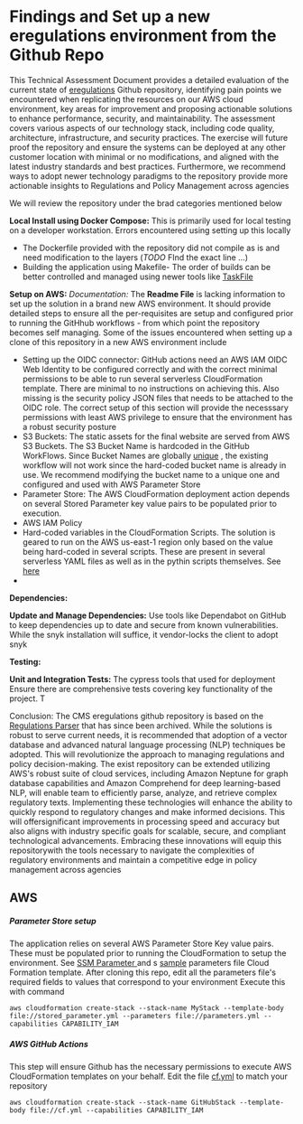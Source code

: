 # Findings and Set up a new eregulations environment from the Github Repo

This Technical Assessment Document provides a detailed evaluation of the current state of [eregulations](https://github.com/Enterprise-CMCS/cmcs-eregulations) Github repository, identifying pain points we encountered when replicating the resources on our AWS cloud environment, key areas for improvement and proposing actionable solutions to enhance performance, security, and maintainability. The assessment covers various aspects of our technology stack, including code quality, architecture, infrastructure, and security practices. 
The exercise will future proof the repository and ensure the systems can be deployed at any other customer location with minimal or no modifications, and aligned with the latest industry standards and best practices.  Furthermore, we recommend ways to adopt newer technology paradigms to the repository provide more actionable insights to Regulations and Policy Management across agencies

We will review the repository under the brad categories mentioned below 

**Local Install using Docker Compose:** This is primarily used for local testing on a developer workstation.  Errors encountered using setting up this locally


 - The Dockerfile provided with the repository did not compile as is and need modification to the layers (*TODO*  FInd the exact line ...) 
 - Building the application using Makefile- The order of builds can be better controlled and managed  using newer tools like  [TaskFile](https://taskfile.dev/)
 
 **Setup on AWS:**
   *Documentation:*
  The   **Readme File** is lacking information to set up the solution in a brand new AWS environment.  It should provide detailed steps to ensure  all the per-requisites are setup and configured prior to running the GitHhub workflows - from which point the repository becomes self managing. Some of the issues encountered when setting up a clone of this repository in a new AWS environment include
  
  - Setting up the OIDC connector: GitHub actions need an AWS IAM OIDC Web Identity to be configured correctly and with the correct minimal permissions to be able to run several serverless CloudFormation template. There are minimal to no instructions on achieving this. Also missing is the security policy JSON files that needs to be attached to the OIDC role. The correct setup of this section will provide the necesssary permissions with least AWS privilege to ensure that the environment has a robust security posture 
 - S3 Buckets: The static assets for the final website are served from AWS S3 Buckets. The S3 Bucket Name is hardcoded in the GitHub WorkFlows. Since Bucket Names are globally [unique](https://github.com/awsdocs/amazon-s3-developer-guide/blob/master/doc_source/UsingBucket.md) ,  the existing workflow will not work since the hard-coded bucket name is already in use. We recommend modifying the bucket name to a unique one and configured and used with AWS Parameter Store
 - Parameter Store: The AWS CloudFormation deployment action depends on several Stored Parameter key value pairs to be populated prior to execution. 
 - AWS IAM Policy 
 - Hard-coded  variables in the CloudFormation Scripts. The solution is geared to run on the AWS us-east-1 region only based on the value being hard-coded in several scripts. These are present in several serverless YAML files as well as in the pythin scripts themselves. See [here](https://github.com/Enterprise-CMCS/cmcs-eregulations/blob/d0429d823d4ac88eacd12a732a13a32704c74bb2/solution/text-extractor/backends/s3.py#L28)  
 - 
  **Dependencies:**
    
   **Update and Manage Dependencies:** Use tools like Dependabot on GitHub to keep dependencies up to date and secure from known vulnerabilities. While the snyk installation will suffice, it vendor-locks the client to adopt snyk 

**Testing:**
    
 **Unit and Integration Tests:** The cypress tools that used for deployment Ensure there are comprehensive tests covering key functionality of the project. T
   
Conclusion:
The CMS eregulations github repository is based on the [Regulations Parser](https://github.com/eregs/regulations-parser) that has since been archived. While the solutions is robust to serve current needs, it is recommended that adoption of a vector database and advanced natural language processing (NLP) techniques be adopted. This will revolutionize the approach to managing regulations and policy decision-making. The exist repository can be extended utilizing AWS's robust suite of cloud services, including Amazon Neptune for graph database capabilities and Amazon Comprehend for deep learning-based NLP, will enable team to efficiently parse, analyze, and retrieve complex regulatory texts. Implementing these technologies will enhance the  ability to quickly respond to regulatory changes and make informed decisions. This will offersignificant improvements in processing speed and accuracy but also aligns with industry specific goals for scalable, secure, and compliant technological advancements. Embracing these innovations will equip this repositorywith the tools necessary to navigate the complexities of regulatory environments and maintain a competitive edge in policy management across agencies
  


## AWS 
##### Parameter Store setup
The application relies on several AWS Parameter Store Key value pairs. These must be populated prior to running the CloudFormation to setup the environment. See [SSM Parameter ](/solution/stored_parameter.yml)  and s [sample](parameters.yml) parameters file Cloud Formation template. After cloning this repo, edit all the parameters file's required fields to values that correspond to your environment 
Execute this with command
```
aws cloudformation create-stack --stack-name MyStack --template-body file://stored_parameter.yml --parameters file://parameters.yml --capabilities CAPABILITY_IAM
```
##### AWS GitHub Actions
This step will ensure Github has the necessary permissions to execute AWS CloudFormation templates on your behalf. Edit the file [cf.yml](/solution/cf.yml) to match your repository
```
aws cloudformation create-stack --stack-name GitHubStack --template-body file://cf.yml --capabilities CAPABILITY_IAM
```



